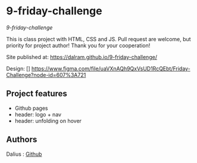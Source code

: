 # 9-friday-challenge

_9-friday-challenge_

This is class project with HTML, CSS and JS. Pull request are welcome, but priority for project author! Thank you for your cooperation!

Site published at: https://dalram.github.io/9-friday-challenge/

Design: [] https://www.figma.com/file/uaVXnAQh9QxVsUD1RcQEbt/Friday-Challenge?node-id=607%3A721

## Project features

-   Github pages
-   header: logo + nav
-   header: unfolding on hover

## Authors

Dalius : [Github](https://github.com/dalram)